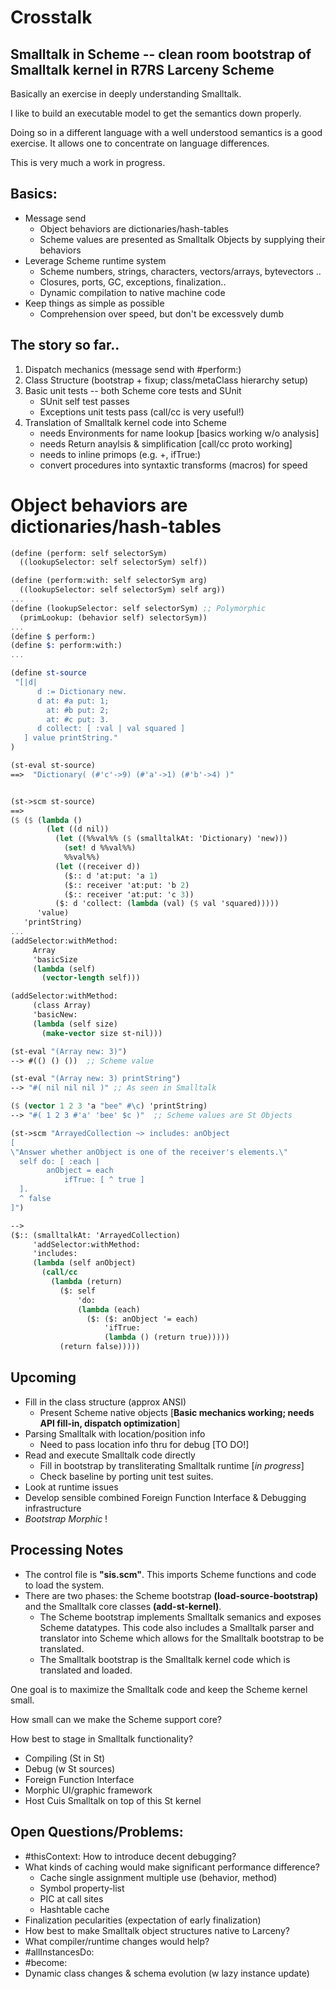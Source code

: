 # Crosstalk

## Smalltalk in Scheme -- clean room bootstrap of Smalltalk kernel in R7RS Larceny Scheme

Basically an exercise in deeply understanding Smalltalk.

I like to build an executable model to get the semantics down properly.

Doing so in a different language with a well understood semantics is a good exercise.  It allows one to concentrate on language differences.

This is very much a work in progress.

## Basics:
  - Message send 
    - Object behaviors are dictionaries/hash-tables
    - Scheme values are presented as Smalltalk Objects by supplying their behaviors
  - Leverage Scheme runtime system
    - Scheme numbers, strings, characters, vectors/arrays, bytevectors ..
    - Closures, ports, GC, exceptions, finalization..
    - Dynamic compilation to native machine code
  - Keep things as simple as possible
    - Comprehension over speed, but don't be excessvely dumb

## The story so far..
  1. Dispatch mechanics (message send with #perform:)
  2. Class Structure (bootstrap + fixup; class/metaClass hierarchy setup)
  3. Basic unit tests -- both Scheme core tests and SUnit
     + SUnit self test passes
     + Exceptions unit tests pass (call/cc is very useful!)
  4. Translation of Smalltalk kernel code into Scheme
     + needs Environments for name lookup [basics working w/o analysis]
     + needs Return anaylsis & simplification [call/cc proto working]
     + needs to inline primops (e.g. +, ifTrue:)
     + convert procedures into syntaxtic transforms (macros) for speed


# Object behaviors are dictionaries/hash-tables 
````Scheme
(define (perform: self selectorSym)
  ((lookupSelector: self selectorSym) self))

(define (perform:with: self selectorSym arg)
  ((lookupSelector: self selectorSym) self arg))
...
(define (lookupSelector: self selectorSym) ;; Polymorphic
  (primLookup: (behavior self) selectorSym))
...
(define $ perform:)
(define $: perform:with:)
...

(define st-source
 "[|d| 
      d := Dictionary new. 
      d at: #a put: 1;
        at: #b put: 2;
        at: #c put: 3. 
      d collect: [ :val | val squared ]
   ] value printString."
)

(st-eval st-source)
==>  "Dictionary( (#'c'->9) (#'a'->1) (#'b'->4) )"


(st->scm st-source)
==> 
($ ($ (lambda ()
        (let ((d nil))
          (let ((%%val%% ($ (smalltalkAt: 'Dictionary) 'new)))
            (set! d %%val%%)
            %%val%%)
          (let ((receiver d))
            ($:: d 'at:put: 'a 1)
            ($:: receiver 'at:put: 'b 2)
            ($:: receiver 'at:put: 'c 3))
          ($: d 'collect: (lambda (val) ($ val 'squared)))))
      'value)
   'printString)
...
(addSelector:withMethod:
     Array
     'basicSize
     (lambda (self)
       (vector-length self)))

(addSelector:withMethod:
     (class Array)
     'basicNew:
     (lambda (self size)
       (make-vector size st-nil)))

(st-eval "(Array new: 3)")
--> #(() () ())  ;; Scheme value

(st-eval "(Array new: 3) printString")
--> "#( nil nil nil )" ;; As seen in Smalltalk

($ (vector 1 2 3 'a "bee" #\c) 'printString)
--> "#( 1 2 3 #'a' 'bee' $c )"  ;; Scheme values are St Objects

(st->scm "ArrayedCollection ~> includes: anObject
[
\"Answer whether anObject is one of the receiver's elements.\"
  self do: [ :each | 
		anObject = each
			ifTrue: [ ^ true ] 
  ].
  ^ false
]")

-->
($:: (smalltalkAt: 'ArrayedCollection)
     'addSelector:withMethod:
     'includes:
     (lambda (self anObject)
       (call/cc
         (lambda (return)
           ($: self
               'do:
               (lambda (each)
                 ($: ($: anObject '= each)
                     'ifTrue:
                     (lambda () (return true)))))
           (return false)))))
````

## Upcoming
  - Fill in the class structure (approx ANSI)
    + Present Scheme native objects [**Basic mechanics working; needs API fill-in, dispatch optimization**]
  - Parsing Smalltalk with location/position info
    + Need to pass location info thru for debug [TO DO!]
  - Read and execute Smalltalk code directly
    + Fill in bootstrap by transliterating Smalltalk runtime [*in progress*]
    + Check baseline by porting unit test suites.
  - Look at runtime issues
  - Develop sensible combined Foreign Function Interface & Debugging infrastructure
  - _Bootstrap Morphic_ !    
## Processing Notes
  - The control file is **"sis.scm"**.  This imports Scheme functions and code to load the system.
  - There are two phases: the Scheme bootstrap **(load-source-bootstrap)** and the Smalltalk core classes **(add-st-kernel)**.
    + The Scheme bootstrap implements Smalltalk semanics and exposes Scheme datatypes.
    This code also includes a Smalltalk parser and translator into Scheme which allows for the Smalltalk bootstrap to be translated.
    + The Smalltalk bootstrap is the Smalltalk kernel code which is translated and loaded. 

One goal is to maximize the Smalltalk code and keep the Scheme kernel small.

How small can we make the Scheme support core?

How best to stage in Smalltalk functionality?
  - Compiling (St in St)
  - Debug (w St sources)
  - Foreign Function Interface
  - Morphic UI/graphic framework
  - Host Cuis Smalltalk on top of this St kernel

## Open Questions/Problems:
  - #thisContext: How to introduce decent debugging?
  - What kinds of caching would make significant performance difference?
      + Cache single assignment multiple use (behavior, method)
      - Symbol property-list
      - PIC at call sites
      - Hashtable cache
  - Finalization pecularities (expectation of early finalization)
  - How best to make Smalltalk object structures native to Larceny?
  - What compiler/runtime changes would help?
  - #allInstancesDo:
  - #become:
  - Dynamic class changes & schema evolution (w lazy instance update)

